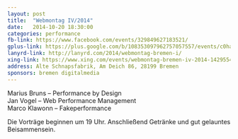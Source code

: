 ```yaml
---
layout: post
title:  "Webmontag IV/2014"
date:   2014-10-20 18:30:00
categories: performance
fb-link: https://www.facebook.com/events/329849627183521/
gplus-link: https://plus.google.com/b/108353097962757057557/events/c0hav35si6oqvgr4ft1m7979q3c
lanyrd-link: http://lanyrd.com/2014/webmontag-bremen-i/
xing-link: https://www.xing.com/events/webmontag-bremen-iv-2014-1429554?sc_o=as_e
address: Alte Schnapsfabrik, Am Deich 86, 28199 Bremen
sponsors: bremen digitalmedia
---
```


Marius Bruns – Performance by Design  
Jan Vogel – Web Performance Management  
Marco Klawonn – Fakeperformance  

Die Vorträge beginnen um 19 Uhr. Anschließend Getränke und gut gelauntes Beisammensein.
